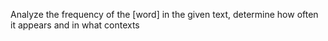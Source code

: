 Analyze the frequency of the [word] in the given text, determine how often it appears and in what contexts
